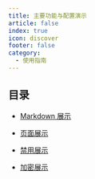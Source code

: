 ```yaml
---
title: 主要功能与配置演示
article: false
index: true
icon: discover
footer: false
category:
  - 使用指南
---
```


## 目录

- [Markdown 展示](markdown.md)

- [页面展示](page.md)

- [禁用展示](disable.md)

- [加密展示](encrypt.md)
